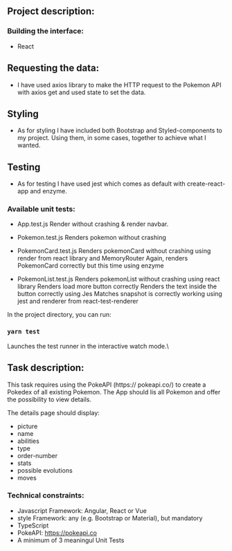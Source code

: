 ## Project description:

### Building the interface:

- React

## Requesting the data:

- I have used axios library to make the HTTP request to the Pokemon API with axios get and used state to set the data.

## Styling

- As for styling I have included both Bootstrap and Styled-components to my project. Using them, in some cases, together to achieve what I wanted.

## Testing

- As for testing I have used jest which comes as default with create-react-app and enzyme.

### Available unit tests:

- App.test.js
  Render without crashing & render navbar.

- Pokemon.test.js
  Renders pokemon without crashing

- PokemonCard.test.js
  Renders pokemonCard without crashing using render from react library and MemoryRouter
  Again, renders PokemonCard correctly but this time using enzyme

- PokemonList.test.js
  Renders pokemonList without crashing using react library
  Renders load more button correctly
  Renders the text inside the button correctly using Jes
  Matches snapshot is correctly working using jest and renderer from react-test-renderer

In the project directory, you can run:

### `yarn test`

Launches the test runner in the interactive watch mode.\

## Task description:

This task requires using the PokeAPI (https:// pokeapi.co/) to create a Pokedex of all existing Pokemon. The App should lis all Pokemon and offer the possibility to view details.

The details page should display:

- picture
- name
- abilities
- type
- order-number
- stats
- possible evolutions
- moves

### Technical constraints:

- Javascript Framework: Angular, React or Vue
- style Framework: any (e.g. Bootstrap or Material), but mandatory
- TypeScript
- PokeAPI: https://pokeapi.co
- A minimum of 3 meaningul Unit Tests
